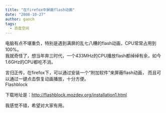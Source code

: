 ```yaml
---
title: "在firefox中屏蔽flash动画"
date: "2008-10-27"
author: gaoch
tags:
  - 百度空间
---
```


电脑有点不堪重负，特别是遇到满屏的乱七八糟的flash动画，CPU常常占用到100%。  
我就奇怪了，想当年奔三时代，一个433MHz的CPU播放flash都绰绰有余，如今1.6GHz的CPU都吃不消。  
  
言归正传，在firefox下，可以通过安装一个“附加软件”来屏蔽flash动画，
而且可以通过一键点击恢复动画播放，十分方便。  
Flashblock  
  
下载地址是：http://flashblock.mozdev.org/installation1.html  
  
我感觉不错，希望对大家有用。
